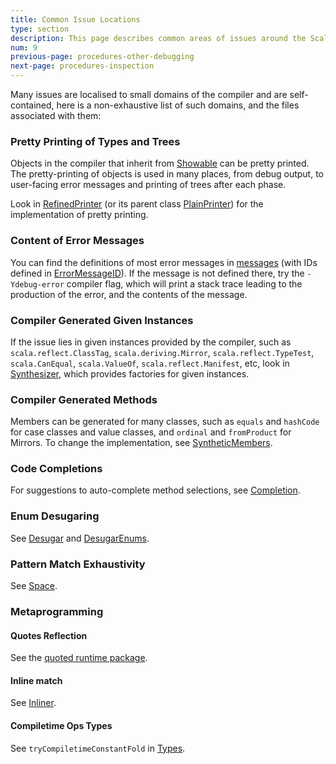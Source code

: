 ```yaml
---
title: Common Issue Locations
type: section
description: This page describes common areas of issues around the Scala 3 compiler.
num: 9
previous-page: procedures-other-debugging
next-page: procedures-inspection
---
```


Many issues are localised to small domains of the compiler and are self-contained,
here is a non-exhaustive list of such domains, and the files associated with them:

### Pretty Printing of Types and Trees

Objects in the compiler that inherit from [Showable] can be pretty printed.
The pretty-printing of objects is used in many places, from debug output,
to user-facing error messages and printing of trees after each phase.

Look in [RefinedPrinter] (or its parent class [PlainPrinter]) for the implementation of pretty printing.

### Content of Error Messages

You can find the definitions of most error messages in [messages] (with IDs
defined in [ErrorMessageID]). If the message is not defined there, try the
`-Ydebug-error` compiler flag, which will print a stack trace leading to the
production of the error, and the contents of the message.

### Compiler Generated Given Instances

If the issue lies in given instances provided by the compiler, such as `scala.reflect.ClassTag`,
`scala.deriving.Mirror`, `scala.reflect.TypeTest`, `scala.CanEqual`, `scala.ValueOf`,
`scala.reflect.Manifest`, etc, look in [Synthesizer], which provides factories for
given instances.

### Compiler Generated Methods

Members can be generated for many classes, such as `equals` and `hashCode`
for case classes and value classes, and `ordinal` and `fromProduct` for Mirrors.
To change the implementation, see [SyntheticMembers].

### Code Completions
For suggestions to auto-complete method selections, see [Completion].

### Enum Desugaring
See [Desugar] and [DesugarEnums].

### Pattern Match Exhaustivity
See [Space].

### Metaprogramming

#### Quotes Reflection
See the [quoted runtime package][quotes-impl].

#### Inline match
See [Inliner].

#### Compiletime Ops Types
See `tryCompiletimeConstantFold` in [Types].

[Showable]: https://github.com/lampepfl/dotty/blob/master/compiler/src/dotty/tools/dotc/printing/Showable.scala
[PlainPrinter]: https://github.com/lampepfl/dotty/blob/master/compiler/src/dotty/tools/dotc/printing/PlainPrinter.scala
[RefinedPrinter]: https://github.com/lampepfl/dotty/blob/master/compiler/src/dotty/tools/dotc/printing/RefinedPrinter.scala
[ErrorMessageID]: https://github.com/lampepfl/dotty/blob/master/compiler/src/dotty/tools/dotc/reporting/ErrorMessageID.scala
[messages]: https://github.com/lampepfl/dotty/blob/master/compiler/src/dotty/tools/dotc/reporting/messages.scala
[Synthesizer]: https://github.com/lampepfl/dotty/blob/master/compiler/src/dotty/tools/dotc/typer/Synthesizer.scala
[SyntheticMembers]: https://github.com/lampepfl/dotty/blob/master/compiler/src/dotty/tools/dotc/transform/SyntheticMembers.scala
[quotes-impl]: https://github.com/lampepfl/dotty/tree/master/compiler/src/scala/quoted/runtime/impl
[Inliner]: https://github.com/lampepfl/dotty/blob/main/compiler/src/dotty/tools/dotc/inlines/Inliner.scala
[Types]: https://github.com/lampepfl/dotty/tree/master/compiler/src/dotty/tools/dotc/core/Types.scala
[Completion]: https://github.com/lampepfl/dotty/tree/master/compiler/src/dotty/tools/dotc/interactive/Completion.scala
[DesugarEnums]: https://github.com/lampepfl/dotty/blob/master/compiler/src/dotty/tools/dotc/ast/DesugarEnums.scala
[Desugar]: https://github.com/lampepfl/dotty/blob/master/compiler/src/dotty/tools/dotc/ast/Desugar.scala
[Space]: https://github.com/lampepfl/dotty/blob/master/compiler/src/dotty/tools/dotc/transform/patmat/Space.scala
